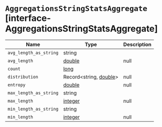 # `AggregationsStringStatsAggregate` [interface-AggregationsStringStatsAggregate]

| Name | Type | Description |
| - | - | - |
| `avg_length_as_string` | string | &nbsp; |
| `avg_length` | [double](./double.md) | null | &nbsp; |
| `count` | [long](./long.md) | &nbsp; |
| `distribution` | Record<string, [double](./double.md)> | null | &nbsp; |
| `entropy` | [double](./double.md) | null | &nbsp; |
| `max_length_as_string` | string | &nbsp; |
| `max_length` | [integer](./integer.md) | null | &nbsp; |
| `min_length_as_string` | string | &nbsp; |
| `min_length` | [integer](./integer.md) | null | &nbsp; |
